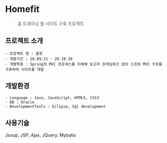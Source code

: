 # Homefit
> 홈 트레이닝 웹 사이트 구축 프로젝트


## 프로젝트 소개
```
- 프로젝트 명 : 홈핏
- 개발기간 : 20.09.21 - 20.10.30
- 개발목표 : Spring의 MVC 프로세스를 이해해 보고자 프레임워크 없이 스프링 MVC 구조를 구축하여 사이트를 개발
```


## 개발환경
```
- Language : Java, JavaScript, HTML5, CSS3
- DB : Oracle 
- DevelopmentTools : Eclipse, Sql development
```

## 사용기술
Jsoup, JSP, Ajax, JQuery, Mybatis
